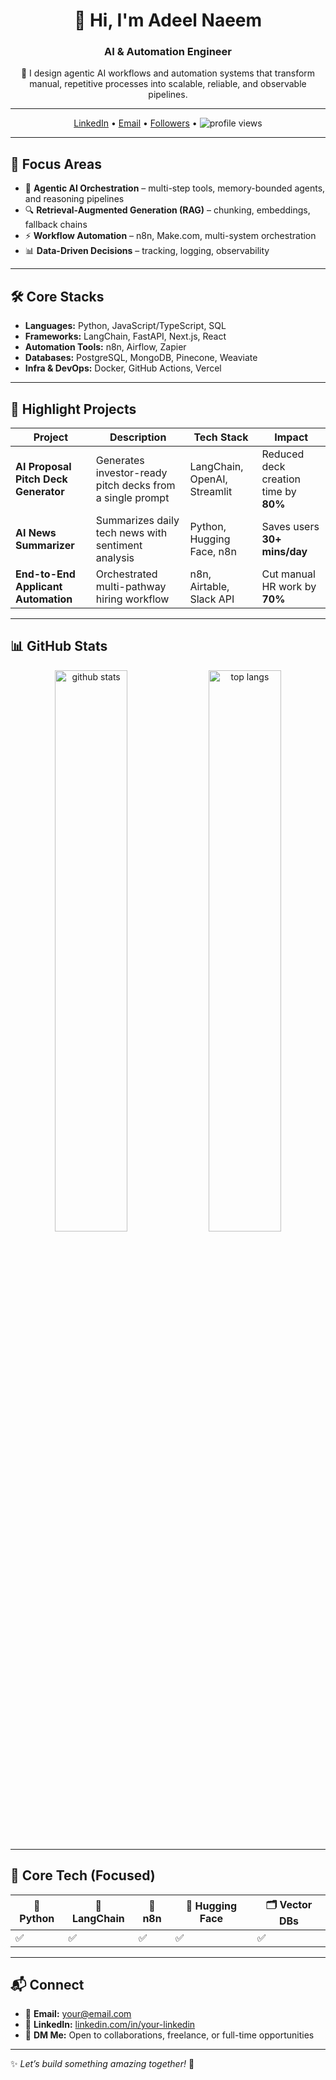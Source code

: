 <h1 align="center">👋 Hi, I'm Adeel Naeem</h1>
<h3 align="center">AI & Automation Engineer</h3>

<p align="center">
🚀 I design agentic AI workflows and automation systems that transform manual, repetitive processes into scalable, reliable, and observable pipelines.  
</p>

---

<p align="center">
  <a href="https://www.linkedin.com/in/your-linkedin/">LinkedIn</a> •
  <a href="mailto:your@email.com">Email</a> •
  <a href="https://github.com/AdeelNaeem44?tab=followers">Followers</a> •
  <img src="https://komarev.com/ghpvc/?username=AdeelNaeem44&style=flat-square" alt="profile views"/>
</p>

---

## 🎯 Focus Areas  
- 🤖 **Agentic AI Orchestration** – multi-step tools, memory-bounded agents, and reasoning pipelines  
- 🔍 **Retrieval-Augmented Generation (RAG)** – chunking, embeddings, fallback chains  
- ⚡ **Workflow Automation** – n8n, Make.com, multi-system orchestration  
- 📊 **Data-Driven Decisions** – tracking, logging, observability  

---

## 🛠️ Core Stacks  
- **Languages:** Python, JavaScript/TypeScript, SQL  
- **Frameworks:** LangChain, FastAPI, Next.js, React  
- **Automation Tools:** n8n, Airflow, Zapier  
- **Databases:** PostgreSQL, MongoDB, Pinecone, Weaviate  
- **Infra & DevOps:** Docker, GitHub Actions, Vercel  

---

## 🌟 Highlight Projects  

| Project | Description | Tech Stack | Impact |
|--------|-------------|-----------|-------|
| **AI Proposal Pitch Deck Generator** | Generates investor-ready pitch decks from a single prompt | LangChain, OpenAI, Streamlit | Reduced deck creation time by **80%** |
| **AI News Summarizer** | Summarizes daily tech news with sentiment analysis | Python, Hugging Face, n8n | Saves users **30+ mins/day** |
| **End-to-End Applicant Automation** | Orchestrated multi-pathway hiring workflow | n8n, Airtable, Slack API | Cut manual HR work by **70%** |

---

## 📊 GitHub Stats  

<p align="center">
<img src="https://github-readme-stats.vercel.app/api?username=AdeelNaeem44&show_icons=true&theme=radical" alt="github stats" width="48%">
<img src="https://github-readme-stats.vercel.app/api/top-langs/?username=AdeelNaeem44&layout=compact&theme=radical" alt="top langs" width="48%">
</p>

---

## 🧠 Core Tech (Focused)

<div align="center">

| 🐍 Python | 🔗 LangChain | 🔄 n8n | 🤗 Hugging Face | 🗂️ Vector DBs |
|----------|-------------|--------|----------------|--------------|
| ✅ | ✅ | ✅ | ✅ | ✅ |

</div>

---

## 📬 Connect  

- 📧 **Email:** [your@email.com](mailto:your@email.com)  
- 💼 **LinkedIn:** [linkedin.com/in/your-linkedin](https://www.linkedin.com/in/your-linkedin/)  
- 💬 **DM Me:** Open to collaborations, freelance, or full-time opportunities  

---

✨ *Let’s build something amazing together!* 🚀
